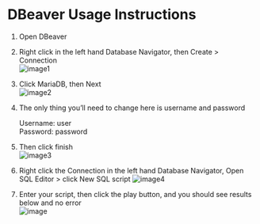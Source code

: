# DBeaver Usage Instructions

1. Open DBeaver

2. Right click in the left hand Database Navigator, then Create \> Connection  
![image1](./images/1.png)

3. Click MariaDB, then Next  
![image2](./images/2.png)

4. The only thing you’ll need to change here is username and password

    Username: user  
    Password: password

5. Then click finish  
![image3](./images/3.png)

6. Right click the Connection in the left hand Database Navigator, Open SQL Editor \> click New SQL script
![image4](./images/4.png)

7. Enter your script, then click the play button, and you should see results below and no error  
![image](./images/5.png)
